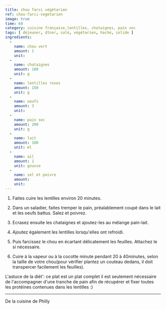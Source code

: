 ```yaml
---
title: chou farci végétarien
ref: chou-farci-vegetarien
image: true
time: 60
category: cuisine française,lentilles, chataignes, pain sec
tags: [ déjeuner, dîner, salé, végétarien, haché, solide ]
ingredients:
  -
    name: chou vert
    amount: 1
    unit: 
  -
    name: chataignes
    amount: 100
    unit: g
  -
    name: lentilles roses
    amount: 150
    unit: g
  -
    name: oeufs
    amount: 3
    unit:
  -
    name: pain sec
    amount: 200
    unit: g
  -
    name: lait
    amount: 100
    unit: ml
  - 
    name: ail 
    amount: 1
    unit: gousse
  -
    name: sel et poivre
    amount: 
    unit: 
---
```



1. Faites cuire les lentilles environ 20 minutes.

2. Dans un saladier, faites tremper le pain, préalablement coupé dans le lait et les oeufs battus. Salez et poivrez.

3. Ecrasez ensuite les chataignes et ajoutez-les au mélange pain-lait.

4. Ajoutez également les lentilles lorsqu'elles ont refroidi.

5. Puis farcissez le chou en écartant délicatement les feuilles. Attachez le si nécessaire.

6. Cuire à la vapeur ou à la cocotte minute pendant 20 à 40minutes, selon la taille de votre chou(pour vérifier plantez un couteau dedans, il doit transpercer facilement les feuilles).  

L'astuce de la diét': ce plat est un plat complet il est seulement nécessaire de l'accompagner d'une tranche de pain afin de récupérer et fixer toutes les protéines contenues dans les lentilles :) 

---

De la cuisine de Philly
